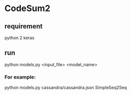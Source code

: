# CodeSum2

## requirement
python 2
keras
## run

python models.py <input_file> <model_name>
### For example:
python models.py cassandra/cassandra.json SimpleSeq2Seq